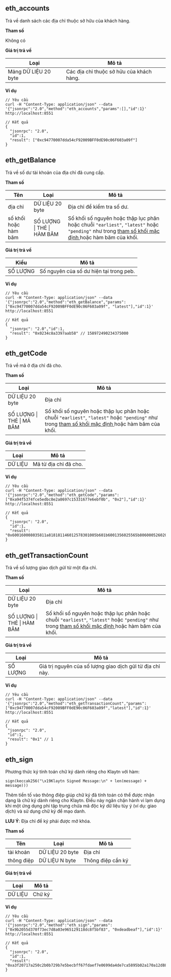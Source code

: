 ## eth_accounts <a id="eth_accounts"></a>

Trả về danh sách các địa chỉ thuộc sở hữu của khách hàng.

**Tham số**

Không có

**Giá trị trả về**

| Loại                 | Mô tả                                    |
| -------------------- | ---------------------------------------- |
| Mảng DỮ LIỆU 20 byte | Các địa chỉ thuộc sở hữu của khách hàng. |

**Ví dụ**

```shell
// Yêu cầu
curl -H "Content-Type: application/json" --data '{"jsonrpc":"2.0","method":"eth_accounts","params":[],"id":1}' http://localhost:8551

// Kết quả
{
  "jsonrpc": "2.0",
  "id":1,
  "result": ["0xc94770007dda54cF92009BFF0dE90c06F603a09f"]
}
```


## eth_getBalance <a id="eth_getbalance"></a>

Trả về số dư tài khoản của địa chỉ đã cung cấp.

**Tham số**

| Tên                  | Loại                               | Mô tả                                                                                                                                                                                       |
| -------------------- | ---------------------------------- | ------------------------------------------------------------------------------------------------------------------------------------------------------------------------------------------- |
| địa chỉ              | DỮ LIỆU 20 byte                    | Địa chỉ để kiểm tra số dư.                                                                                                                                                                  |
| số khối hoặc hàm băm | SỐ LƯỢNG &#124; THẺ &#124; HÀM BĂM | Số khối số nguyên hoặc thập lục phân hoặc chuỗi `"earliest"`, `"latest"` hoặc `"pending"` như trong [tham số khối mặc định ](./block.md#the-default-block-parameter) hoặc hàm băm của khối. |

**Giá trị trả về**

| Kiểu     | Mô tả                                   |
| -------- | --------------------------------------- |
| SỐ LƯỢNG | Số nguyên của số dư hiện tại trong peb. |

**Ví dụ**

```shell
// Yêu cầu
curl -H "Content-Type: application/json" --data '{"jsonrpc":"2.0","method":"eth_getBalance","params":["0xc94770007dda54cF92009BFF0dE90c06F603a09f", "latest"],"id":1}' http://localhost:8551

// Kết quả
{
  "jsonrpc": "2.0","id":1,
  "result": "0x0234c8a3397aab58" // 158972490234375000
}
```


## eth_getCode <a id="eth_getcode"></a>

Trả về mã ở địa chỉ đã cho.

**Tham số**

| Loại                              | Mô tả                                                                                                                                                                                       |
| --------------------------------- | ------------------------------------------------------------------------------------------------------------------------------------------------------------------------------------------- |
| DỮ LIỆU 20 byte                   | Địa chỉ                                                                                                                                                                                     |
| SỐ LƯỢNG &#124; THẺ &#124; MÃ BĂM | Số khối số nguyên hoặc thập lục phân hoặc chuỗi `"earliest"`, `"latest"` hoặc `"pending"` như trong [tham số khối mặc định ](./block.md#the-default-block-parameter) hoặc hàm băm của khối. |

**Giá trị trả về**

| Loại   | Mô tả                 |
| ------- | --------------------- |
| DỮ LIỆU | Mã từ địa chỉ đã cho. |

**Ví dụ**

```shell
// Yêu cầu
curl -H "Content-Type: application/json" --data '{"jsonrpc":"2.0","method":"eth_getCode","params":["0xa94f5374fce5edbc8e2a8697c15331677e6ebf0b", "0x2"],"id":1}' http://localhost:8551

// Kết quả
{
  "jsonrpc": "2.0",
  "id":1,
  "result":   "0x600160008035811a818181146012578301005b601b6001356025565b8060005260206000f25b600060078202905091905056"
}
```


## eth_getTransactionCount <a id="eth_gettransactioncount"></a>

Trả về số lượng giao dịch *gửi* từ một địa chỉ.

**Tham số**

| Loại                              | Mô tả                                                                                                                                                                                       |
| ---------------------------------- | ------------------------------------------------------------------------------------------------------------------------------------------------------------------------------------------- |
| DỮ LIỆU 20 byte                    | Địa chỉ                                                                                                                                                                                     |
| SỐ LƯỢNG &#124; THẺ &#124; HÀM BĂM | Số khối số nguyên hoặc thập lục phân hoặc chuỗi `"earliest"`, `"latest"` hoặc `"pending"` như trong [tham số khối mặc định ](./block.md#the-default-block-parameter) hoặc hàm băm của khối. |

**Giá trị trả về**

| Loại     | Mô tả                                                     |
| -------- | --------------------------------------------------------- |
| SỐ LƯỢNG | Giá trị nguyên của số lượng giao dịch gửi từ địa chỉ này. |

**Ví dụ**

 ```shell
// Yêu cầu
curl -H "Content-Type: application/json" --data '{"jsonrpc":"2.0","method":"eth_getTransactionCount","params":["0xc94770007dda54cF92009BFF0dE90c06F603a09f","latest"],"id":1}' http://localhost:8551

// Kết quả
{
  "jsonrpc": "2.0",
  "id":1,
  "result": "0x1" // 1
}
 ```


## eth_sign <a id="eth_sign"></a>

Phương thức ký tính toán chữ ký dành riêng cho Klaytn với hàm:
```
sign(keccak256("\x19Klaytn Signed Message:\n" + len(message) + message)))
```

Thêm tiền tố vào thông điệp giúp chữ ký đã tính toán có thể được nhận dạng là chữ ký dành riêng cho Klaytn. Điều này ngăn chặn hành vi lạm dụng khi một ứng dụng phi tập trung chứa mã độc ký dữ liệu tùy ý (ví dụ: giao dịch) và sử dụng chữ ký để mạo danh.

**LƯU Ý**: Địa chỉ để ký phải được mở khóa.

**Tham số**

| Tên        | Loại           | Mô tả             |
| ---------- | --------------- | ----------------- |
| tài khoản  | DỮ LIỆU 20 byte | Địa chỉ           |
| thông điệp | DỮ LIỆU N byte  | Thông điệp cần ký |

**Giá trị trả về**

| Loại    | Mô tả  |
| ------- | ------ |
| DỮ LIỆU | Chữ ký |

**Ví dụ**

```shell
// Yêu cầu
curl -H "Content-Type: application/json" --data '{"jsonrpc":"2.0","method":"eth_sign","params":["0x9b2055d370f73ec7d8a03e965129118dc8f5bf83", "0xdeadbeaf"],"id":1}' http://localhost:8551

// Kết quả
{
  "jsonrpc": "2.0",
  "id":1,
  "result": "0xa3f20717a250c2b0b729b7e5becbff67fdaef7e0699da4de7ca5895b02a170a12d887fd3b17bfdce3481f10bea41f45ba9f709d39ce8325427b57afcfc994cee1b"
}
```